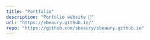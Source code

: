 ```yaml
---
title: "Portfolio"
description: "Porfolio website 📁"
url: "https://sbeaury.github.io/"
repo: "https://github.com/sbeaury/sbeaury.github.io"
---
```


